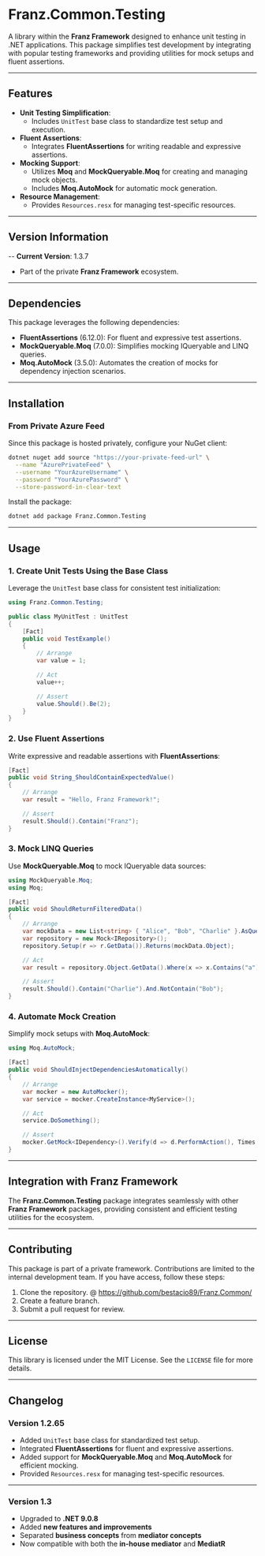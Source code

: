 ﻿# **Franz.Common.Testing**

A library within the **Franz Framework** designed to enhance unit testing in .NET applications. This package simplifies test development by integrating with popular testing frameworks and providing utilities for mock setups and fluent assertions.

---

## **Features**

- **Unit Testing Simplification**:
  - Includes `UnitTest` base class to standardize test setup and execution.
- **Fluent Assertions**:
  - Integrates **FluentAssertions** for writing readable and expressive assertions.
- **Mocking Support**:
  - Utilizes **Moq** and **MockQueryable.Moq** for creating and managing mock objects.
  - Includes **Moq.AutoMock** for automatic mock generation.
- **Resource Management**:
  - Provides `Resources.resx` for managing test-specific resources.

---

## **Version Information**

-- **Current Version**:  1.3.7
- Part of the private **Franz Framework** ecosystem.

---

## **Dependencies**

This package leverages the following dependencies:
- **FluentAssertions** (6.12.0): For fluent and expressive test assertions.
- **MockQueryable.Moq** (7.0.0): Simplifies mocking IQueryable and LINQ queries.
- **Moq.AutoMock** (3.5.0): Automates the creation of mocks for dependency injection scenarios.

---

## **Installation**

### **From Private Azure Feed**
Since this package is hosted privately, configure your NuGet client:

```bash
dotnet nuget add source "https://your-private-feed-url" \
  --name "AzurePrivateFeed" \
  --username "YourAzureUsername" \
  --password "YourAzurePassword" \
  --store-password-in-clear-text
```

Install the package:

```bash
dotnet add package Franz.Common.Testing  
```

---

## **Usage**

### **1. Create Unit Tests Using the Base Class**

Leverage the `UnitTest` base class for consistent test initialization:

```csharp
using Franz.Common.Testing;

public class MyUnitTest : UnitTest
{
    [Fact]
    public void TestExample()
    {
        // Arrange
        var value = 1;

        // Act
        value++;

        // Assert
        value.Should().Be(2);
    }
}
```

### **2. Use Fluent Assertions**

Write expressive and readable assertions with **FluentAssertions**:

```csharp
[Fact]
public void String_ShouldContainExpectedValue()
{
    // Arrange
    var result = "Hello, Franz Framework!";

    // Assert
    result.Should().Contain("Franz");
}
```

### **3. Mock LINQ Queries**

Use **MockQueryable.Moq** to mock IQueryable data sources:

```csharp
using MockQueryable.Moq;
using Moq;

[Fact]
public void ShouldReturnFilteredData()
{
    // Arrange
    var mockData = new List<string> { "Alice", "Bob", "Charlie" }.AsQueryable().BuildMock();
    var repository = new Mock<IRepository>();
    repository.Setup(r => r.GetData()).Returns(mockData.Object);

    // Act
    var result = repository.Object.GetData().Where(x => x.Contains("a"));

    // Assert
    result.Should().Contain("Charlie").And.NotContain("Bob");
}
```

### **4. Automate Mock Creation**

Simplify mock setups with **Moq.AutoMock**:

```csharp
using Moq.AutoMock;

[Fact]
public void ShouldInjectDependenciesAutomatically()
{
    // Arrange
    var mocker = new AutoMocker();
    var service = mocker.CreateInstance<MyService>();

    // Act
    service.DoSomething();

    // Assert
    mocker.GetMock<IDependency>().Verify(d => d.PerformAction(), Times.Once);
}
```

---

## **Integration with Franz Framework**

The **Franz.Common.Testing** package integrates seamlessly with other **Franz Framework** packages, providing consistent and efficient testing utilities for the ecosystem.

---

## **Contributing**

This package is part of a private framework. Contributions are limited to the internal development team. If you have access, follow these steps:
1. Clone the repository. @ https://github.com/bestacio89/Franz.Common/
2. Create a feature branch.
3. Submit a pull request for review.

---

## **License**

This library is licensed under the MIT License. See the `LICENSE` file for more details.

---

## **Changelog**

### Version 1.2.65
- Added `UnitTest` base class for standardized test setup.
- Integrated **FluentAssertions** for fluent and expressive assertions.
- Added support for **MockQueryable.Moq** and **Moq.AutoMock** for efficient mocking.
- Provided `Resources.resx` for managing test-specific resources.

---


### Version 1.3
- Upgraded to **.NET 9.0.8**
- Added **new features and improvements**
- Separated **business concepts** from **mediator concepts**
- Now compatible with both the **in-house mediator** and **MediatR**